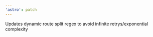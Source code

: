 ```yaml
---
'astro': patch
---
```


Updates dynamic route split regex to avoid infinite retrys/exponential complexity
